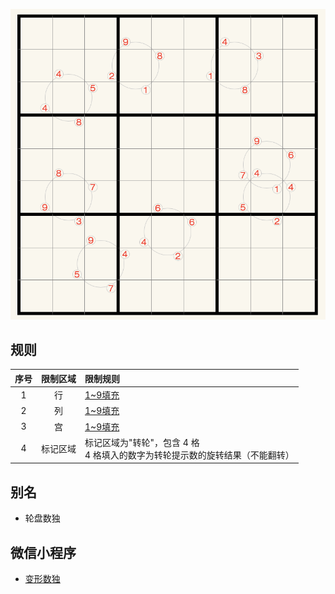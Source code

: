 ![](../../../images/sudoku/转轮数独.png)

## 规则
| 序号 | 限制区域 | 限制规则 |
| :---: | :---: | :--- |
| 1 | 行 | [1~9填充] |
| 2 | 列 | [1~9填充] |
| 3 | 宫 | [1~9填充] |
| 4 | 标记区域 | 标记区域为"转轮"，包含 4 格<br/>4 格填入的数字为转轮提示数的旋转结果（不能翻转） |

## 别名
- 轮盘数独

## 微信小程序
- [变形数独](#小程序://变形数独/高端数独/3QQ2xclTUJ6u2bc)

[1~9填充]: ../../../rules.md#1~9填充
